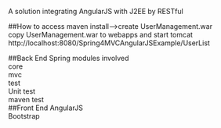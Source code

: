 A solution integrating AngularJS with J2EE by RESTful

##How to access
maven install-->create UserManagement.war<br>
copy UserManagement.war to webapps and start tomcat<br>
http://localhost:8080/Spring4MVCAngularJSExample/UserList

##Back End
  Spring modules involved<br>
    core<br>
    mvc<br>
    test<br>
  Unit test<br>
    maven test<br>
##Front End
  AngularJS<br>
  Bootstrap<br>
